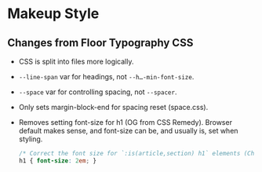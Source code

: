 # Makeup Style

## Changes from Floor Typography CSS

- CSS is split into files more logically.
- `--line-span` var for headings, not `--h…-min-font-size`.
- `--space` var for controlling spacing, not `--spacer`.
- Only sets margin-block-end for spacing reset (space.css).
- Removes setting font-size for h1 (OG from CSS Remedy). Browser default makes sense, and font-size can be, and usually is, set when styling.

	```css
	/* Correct the font size for `:is(article,section) h1` elements (Chrome/Firefox/Safari). */
	h1 { font-size: 2em; }
	```
